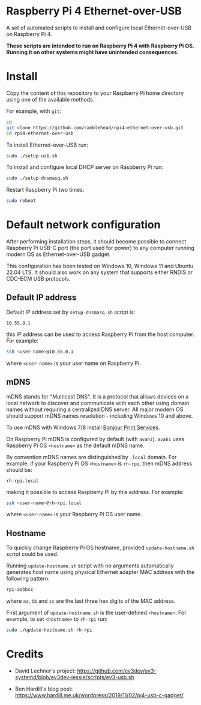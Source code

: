 # Raspberry Pi 4 Ethernet-over-USB

A set of automated scripts to install and configure local Ethernet-over-USB on
Raspberry Pi 4.

**These scripts are intended to run on Raspberry Pi 4 with Raspberry Pi
OS. Running it on other systems might have unintended consequences.**

# Install

Copy the content of this repository to your Raspberry Pi home directory using
one of the available methods.

For example, with `git`:

```bash
cd
git clone https://github.com/ramblehead/rpi4-ethernet-over-usb.git
cd rpi4-ethernet-over-usb
```

To install Ethernet-over-USB run:
 ```bash
 sudo ./setup-usb.sh
 ```

To install and configure local DHCP server on Raspberry Pi run:
 ```bash
 sudo ./setup-dnsmasq.sh
 ```

Restart Raspberry Pi two times:
 ```bash
 sudo reboot
 ```

# Default network configuration

After performing installation steps, it should become possible to connect
Raspberry Pi USB-C port (the port used for power) to any computer running modern
OS as Ethernet-over-USB gadget.

This configuration has been tested on Windows 10, Windows 11 and Ubuntu 22.04
LTS. It should also work on any system that supports either RNDIS or CDC-ECM USB
protocols.

## Default IP address

Default IP address set by `setup-dnsmasq.sh` script is:

```
10.55.0.1
```

this IP address can be used to access Raspberry Pi from the host computer. For example:

```bash
ssh <user-name>@10.55.0.1
```

where `<user-name>` is your user name on Raspberry Pi.


## mDNS

mDNS stands for "Multicast DNS". It is a protocol that allows devices on a local
network to discover and communicate with each other using domain names without
requiring a centralized DNS server. All major modern OS should support mDNS
names resolution - including Windows 10 and above.

To use mDNS with Windows 7/8 install [Bonjour Print
Services](https://downloads.redpitaya.com/tools/BonjourPSSetup.exe).

On Raspberry Pi mDNS is configured by default (with `avahi`). `avahi` uses
Raspberry Pi OS `<hostname>` as the default mDNS name.

By convention mDNS names are distinguished by `.local` domain. For example, if
your Raspberry Pi OS `<hostname>` is `rh-rpi`, then mDNS address should be:

```
rh-rpi.local
```

making it possible to access Raspberry Pi by this address. For example:

```bash
ssh <user-name>@rh-rpi.local
```

where `<user-name>` is your Raspberry Pi OS user name.

## Hostname

To quickly change Raspberry Pi OS hostname, provided `update-hostname.sh` script
could be used.

Running `update-hostname.sh` script with no arguments automatically generates
host name using physical Ethernet adapter MAC address with the following
pattern:

```bash
rpi-aabbcc
```

where `aa`, `bb` and `cc` are the last three hex digits of the MAC address.

First argument of `update-hostname.sh` is the user-defined `<hostname>`. For
example, to set `<hostname>` to `rh-rpi` run:

```bash
sudo ./update-hostname.sh rh-rpi
```

# Credits

* David Lechner's project:
  https://github.com/ev3dev/ev3-systemd/blob/ev3dev-jessie/scripts/ev3-usb.sh

* Ben Hardill's blog post:
  https://www.hardill.me.uk/wordpress/2019/11/02/pi4-usb-c-gadget/

